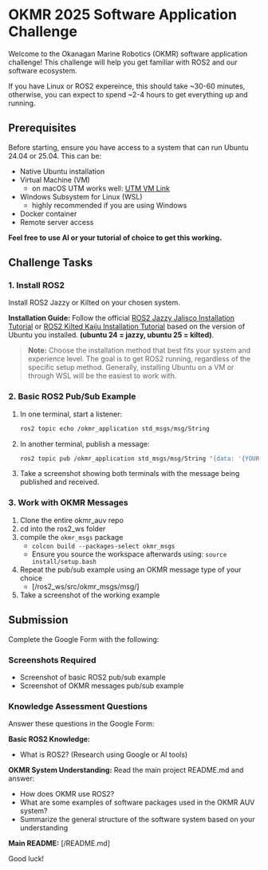 # OKMR 2025 Software Application Challenge

Welcome to the Okanagan Marine Robotics (OKMR) software application challenge! 
This challenge will help you get familiar with ROS2 and our software ecosystem.

If you have Linux or ROS2 expereince, this should take ~30-60 minutes, otherwise,
you can expect to spend ~2-4 hours to get everything up and running.

## Prerequisites

Before starting, ensure you have access to a system that can run Ubuntu 24.04 or 25.04. This can be:
- Native Ubuntu installation
- Virtual Machine (VM)
    - on macOS UTM works well: [UTM VM Link](https://mac.getutm.app/)
- Windows Subsystem for Linux (WSL)
    - highly recommended if you are using Windows
- Docker container
- Remote server access

**Feel free to use AI or your tutorial of choice to get this working.**

## Challenge Tasks

### 1. Install ROS2

Install ROS2 Jazzy or Kilted on your chosen system.

**Installation Guide:** Follow the official 
[ROS2 Jazzy Jalisco Installation Tutorial](https://docs.ros.org/en/jazzy/Installation.html) 
or 
[ROS2 Kilted Kaiju Installation Tutorial](https://docs.ros.org/en/kilted/Installation.html)
based on the version of Ubuntu you installed. **(ubuntu 24 = jazzy, ubuntu 25 = kilted)**.

> **Note:** Choose the installation method that best fits your system and experience level. The goal is to get ROS2 running, regardless of the specific setup method. Generally, installing Ubuntu on a VM or through WSL will be the easiest to work with.

### 2. Basic ROS2 Pub/Sub Example

1. In one terminal, start a listener:
   ```bash
   ros2 topic echo /okmr_application std_msgs/msg/String
   ```

2. In another terminal, publish a message:
   ```bash
   ros2 topic pub /okmr_application std_msgs/msg/String "{data: '{YOUR NAME} is locked in on okmr software team'}"
   ```

3. Take a screenshot showing both terminals with the message being published and received.

### 3. Work with OKMR Messages

1. Clone the entire okmr_auv repo 
2. cd into the ros2_ws folder 
3. compile the `okmr_msgs` package 
    - ```colcon build --packages-select okmr_msgs```
    - Ensure you source the workspace afterwards using: ```source install/setup.bash```
4. Repeat the pub/sub example using an OKMR message type of your choice
    - [/ros2_ws/src/okmr_msgs/msg/]
5. Take a screenshot of the working example


## Submission

Complete the Google Form with the following:

### Screenshots Required
- Screenshot of basic ROS2 pub/sub example
- Screenshot of OKMR messages pub/sub example

### Knowledge Assessment Questions
Answer these questions in the Google Form:

**Basic ROS2 Knowledge:**
- What is ROS2? (Research using Google or AI tools)

**OKMR System Understanding:**
Read the main project README.md and answer:
- How does OKMR use ROS2?
- What are some examples of software packages used in the OKMR AUV system?
- Summarize the general structure of the software system based on your understanding

**Main README:** [/README.md]

Good luck!

